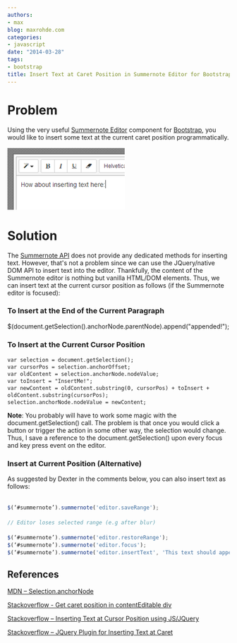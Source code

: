 ```yaml
---
authors:
- max
blog: maxrohde.com
categories:
- javascript
date: "2014-03-28"
tags:
- bootstrap
title: Insert Text at Caret Position in Summernote Editor for Bootstrap
---
```


# Problem

Using the very useful [Summernote Editor](http://hackerwins.github.io/summernote) component for [Bootstrap](http://getbootstrap.com/), you would like to insert some text at the current caret position programmatically.

![](images/032814_0245_inserttexta1.png)

# Solution

The [Summernote API](http://hackerwins.github.io/summernote/features.html) does not provide any dedicated methods for inserting text. However, that's not a problem since we can use the JQuery/native DOM API to insert text into the editor. Thankfully, the content of the Summernote editor is nothing but vanilla HTML/DOM elements. Thus, we can insert text at the current cursor position as follows (if the Summernote editor is focused):

### To Insert at the End of the Current Paragraph

$(document.getSelection().anchorNode.parentNode).append("appended!");

### To Insert at the Current Cursor Position

```
var selection = document.getSelection();
var cursorPos = selection.anchorOffset;
var oldContent = selection.anchorNode.nodeValue;
var toInsert = "InsertMe!";
var newContent = oldContent.substring(0, cursorPos) + toInsert + oldContent.substring(cursorPos);
selection.anchorNode.nodeValue = newContent;
```

**Note**: You probably will have to work some magic with the document.getSelection() call. The problem is that once you would click a button or trigger the action in some other way, the selection would change. Thus, I save a reference to the document.getSelection() upon every focus and key press event on the editor.

### Insert at Current Position (Alternative)

As suggested by Dexter in the comments below, you can also insert text as follows:

```javascript

$(‘#summernote’).summernote('editor.saveRange');

// Editor loses selected range (e.g after blur)

$(‘#summernote’).summernote('editor.restoreRange');
$(‘#summernote’).summernote('editor.focus');
$(‘#summernote’).summernote('editor.insertText', 'This text should appear at the cursor');
```

## References

[MDN – Selection.anchorNode](https://developer.mozilla.org/en-US/docs/Web/API/Selection.anchorNode)

[Stackoverflow - Get caret position in contentEditable div](http://stackoverflow.com/questions/3972014/get-caret-position-in-contenteditable-div)

[Stackoverflow – Inserting Text at Cursor Position using JS/JQuery](http://stackoverflow.com/questions/1064089/inserting-a-text-where-cursor-is-using-javascript-jquery)

[Stackoverflow – JQuery Plugin for Inserting Text at Caret](http://stackoverflow.com/a/2819568/270662)
